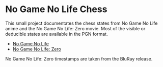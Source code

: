 No Game No Life Chess
===

This small project documentates the chess states from No Game No Life anime and
the No Game No Life: Zero movie.
Most of the visible or deducible states are available in the PGN format.

- [No Game No Life](./ngnl)
- [No Game No Life: Zero](./ngnlzero)

No Game No Life: Zero timestamps are taken from the BluRay release.
